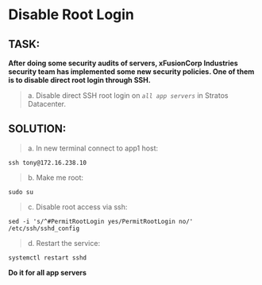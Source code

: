 # Disable Root Login
## TASK:
**After doing some security audits of servers, xFusionCorp Industries security team has implemented some new security policies. One of them is to disable direct root login through SSH.**

>  a. Disable direct SSH root login on *`all app servers`* in Stratos Datacenter.  

## SOLUTION:
> a. In new terminal connect to app1 host:
```
ssh tony@172.16.238.10
```
> b. Make me root:
```
sudo su
```
>c. Disable root access via ssh:
```
sed -i 's/^#PermitRootLogin yes/PermitRootLogin no/' /etc/ssh/sshd_config
```
>d. Restart the service:
```
systemctl restart sshd
```

**Do it for all app servers**
